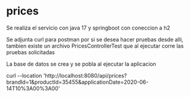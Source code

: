 # prices

Se realiza el servicio con java 17 y springboot con coneccion a h2 

Se adjunta curl para postman por si se desea hacer pruebas desde alli, tambien existe un archivo PricesControllerTest que
al ejecutar corre las pruebas solicitadas

La base de datos se crea y se pobla al ejecutar la aplicacion

curl --location 'http://localhost:8080/api/prices?brandId=1&productId=35455&applicationDate=2020-06-14T10%3A00%3A00'